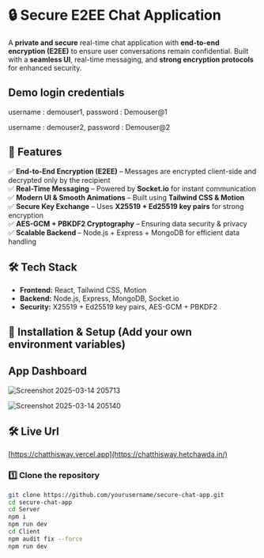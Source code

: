 # 🔒 Secure E2EE Chat Application  

A **private and secure** real-time chat application with **end-to-end encryption (E2EE)** to ensure user conversations remain confidential. Built with a **seamless UI**, real-time messaging, and **strong encryption protocols** for enhanced security.  

## Demo login credentials

username : demouser1, 
password : Demouser@1
 
username : demouser2, 
password : Demouser@2

## 🚀 Features  
✅ **End-to-End Encryption (E2EE)** – Messages are encrypted client-side and decrypted only by the recipient  
✅ **Real-Time Messaging** – Powered by **Socket.io** for instant communication  
✅ **Modern UI & Smooth Animations** – Built using **Tailwind CSS & Motion**  
✅ **Secure Key Exchange** – Uses **X25519 + Ed25519 key pairs** for strong encryption  
✅ **AES-GCM + PBKDF2 Cryptography** – Ensuring data security & privacy  
✅ **Scalable Backend** – Node.js + Express + MongoDB for efficient data handling  

## 🛠 Tech Stack  
- **Frontend:** React, Tailwind CSS, Motion  
- **Backend:** Node.js, Express, MongoDB, Socket.io  
- **Security:** X25519 + Ed25519 key pairs, AES-GCM + PBKDF2  

## 🔧 Installation & Setup (Add your own environment variables)  

## App Dashboard

![Screenshot 2025-03-14 205713](https://github.com/user-attachments/assets/76268757-de5a-4e4d-859f-1f8c1fe08edf)

![Screenshot 2025-03-14 205140](https://github.com/user-attachments/assets/c7f2fb9a-9601-4a17-9b1f-ff3c97b9439d)

## 🛠 Live Url

[https://chatthisway.vercel.app](https://chatthisway.hetchawda.in/)

### 1️⃣ Clone the repository  
```sh
git clone https://github.com/yourusername/secure-chat-app.git
cd secure-chat-app
cd Server
npm i
npm run dev
cd Client
npm audit fix --force
npm run dev
